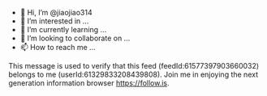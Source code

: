 - 👋 Hi, I’m @jiaojiao314
- 👀 I’m interested in ...
- 🌱 I’m currently learning ...
- 💞️ I’m looking to collaborate on ...
- 📫 How to reach me ...

<!---
jiaojiao314/jiaojiao314 is a ✨ special ✨ repository because its `README.md` (this file) appears on your GitHub profile.
You can click the Preview link to take a look at your changes.
--->

This message is used to verify that this feed (feedId:61577397903660032) belongs to me (userId:61329833208439808). Join me in enjoying the next generation information browser https://follow.is.
